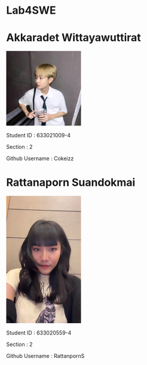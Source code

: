 # Lab4SWE

<div class="card">
  <h1>Akkaradet Wittayawuttirat</h1>
   <img src="media/Cokeizz.jpg" alt="Cokeizz" style="width:200px">
  <p>Student ID : 633021009-4</p>
  <p>Section : 2</p>
  <p>Github Username : Cokeizz</p>
</div>

<div class="card">
  <h1>Rattanaporn Suandokmai</h1>
   <img src="media/Apliz.jpg" alt="RattanpornS" style="width:200px">
  <p>Student ID : 633020559-4</p>
  <p>Section : 2</p>
  <p>Github Username : RattanpornS</p>
</div>

